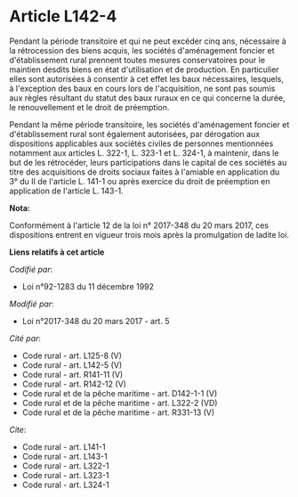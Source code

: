 # Article L142-4

Pendant la période transitoire et qui ne peut excéder cinq ans, nécessaire à la rétrocession des biens acquis, les sociétés
d'aménagement foncier et d'établissement rural prennent toutes mesures conservatoires pour le maintien desdits biens en état
d'utilisation et de production. En particulier elles sont autorisées à consentir à cet effet les baux nécessaires, lesquels,
à l'exception des baux en cours lors de l'acquisition, ne sont pas soumis aux règles résultant du statut des baux ruraux en
ce qui concerne la durée, le renouvellement et le droit de préemption. 

Pendant la même période transitoire, les sociétés d'aménagement foncier et d'établissement rural sont également autorisées,
par dérogation aux dispositions applicables aux sociétés civiles de personnes mentionnées notamment aux articles L. 322-1, L.
323-1 et L. 324-1, à maintenir, dans le but de les rétrocéder, leurs participations dans le capital de ces sociétés au titre
des acquisitions de droits sociaux faites à l'amiable en application du 3° du II de l'article L. 141-1 ou après exercice du
droit de préemption en application de l'article L. 143-1.

**Nota:**

Conformément à l'article 12 de la loi n° 2017-348 du 20 mars 2017, ces dispositions entrent en vigueur trois mois après la
promulgation de ladite loi.

**Liens relatifs à cet article**

_Codifié par_:

  - Loi n°92-1283 du 11 décembre 1992

_Modifié par_:

  - Loi n°2017-348 du 20 mars 2017 - art. 5

_Cité par_:

  - Code rural - art. L125-8 (V)
  - Code rural - art. L142-5 (V)
  - Code rural - art. R141-11 (V)
  - Code rural - art. R142-12 (V)
  - Code rural et de la pêche maritime - art. D142-1-1 (V)
  - Code rural et de la pêche maritime - art. L322-2 (VD)
  - Code rural et de la pêche maritime - art. R331-13 (V)

_Cite_:

  - Code rural - art. L141-1
  - Code rural - art. L143-1
  - Code rural - art. L322-1
  - Code rural - art. L323-1
  - Code rural - art. L324-1

